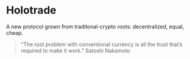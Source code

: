 # Holotrade

A new protocol grown from traditonal-crypto roots: decentralized, equal, cheap.

> "The root problem with conventional currency is all the trust that’s required to make it work."
> Satoshi Nakamoto

